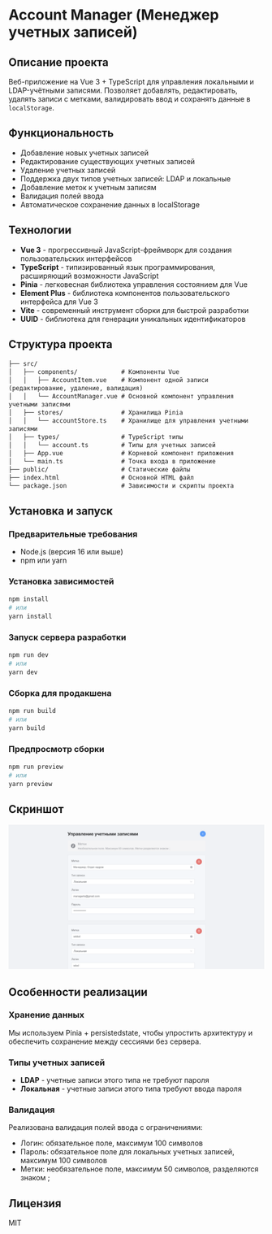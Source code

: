 # Account Manager (Менеджер учетных записей)

## Описание проекта

Веб-приложение на Vue 3 + TypeScript для управления локальными и LDAP-учётными записями. 
Позволяет добавлять, редактировать, удалять записи с метками, валидировать ввод и сохранять данные в `localStorage`.

## Функциональность

- Добавление новых учетных записей
- Редактирование существующих учетных записей
- Удаление учетных записей
- Поддержка двух типов учетных записей: LDAP и локальные
- Добавление меток к учетным записям
- Валидация полей ввода
- Автоматическое сохранение данных в localStorage

## Технологии

- **Vue 3** - прогрессивный JavaScript-фреймворк для создания пользовательских интерфейсов
- **TypeScript** - типизированный язык программирования, расширяющий возможности JavaScript
- **Pinia** - легковесная библиотека управления состоянием для Vue
- **Element Plus** - библиотека компонентов пользовательского интерфейса для Vue 3
- **Vite** - современный инструмент сборки для быстрой разработки
- **UUID** - библиотека для генерации уникальных идентификаторов

## Структура проекта

```
├── src/
│   ├── components/            # Компоненты Vue
│   │   ├── AccountItem.vue    # Компонент одной записи (редактирование, удаление, валидация)
│   │   └── AccountManager.vue # Основной компонент управления учетными записями
│   ├── stores/                # Хранилища Pinia
│   │   └── accountStore.ts    # Хранилище для управления учетными записями
│   ├── types/                 # TypeScript типы
│   │   └── account.ts         # Типы для учетных записей
│   ├── App.vue                # Корневой компонент приложения
│   └── main.ts                # Точка входа в приложение
├── public/                    # Статические файлы
├── index.html                 # Основной HTML файл
└── package.json               # Зависимости и скрипты проекта
```

## Установка и запуск

### Предварительные требования

- Node.js (версия 16 или выше)
- npm или yarn

### Установка зависимостей

```bash
npm install
# или
yarn install
```

### Запуск сервера разработки

```bash
npm run dev
# или
yarn dev
```


### Сборка для продакшена

```bash
npm run build
# или
yarn build
```

### Предпросмотр сборки

```bash
npm run preview
# или
yarn preview
```
## Скриншот

![Демо интерфейс](./public/screen1.png)

## Особенности реализации

### Хранение данных

Мы используем Pinia + persistedstate, чтобы упростить архитектуру и обеспечить сохранение между сессиями без сервера.

### Типы учетных записей

- **LDAP** - учетные записи этого типа не требуют пароля
- **Локальная** - учетные записи этого типа требуют ввода пароля

### Валидация

Реализована валидация полей ввода с ограничениями:
- Логин: обязательное поле, максимум 100 символов
- Пароль: обязательное поле для локальных учетных записей, максимум 100 символов
- Метки: необязательное поле, максимум 50 символов, разделяются знаком ;

## Лицензия

MIT

